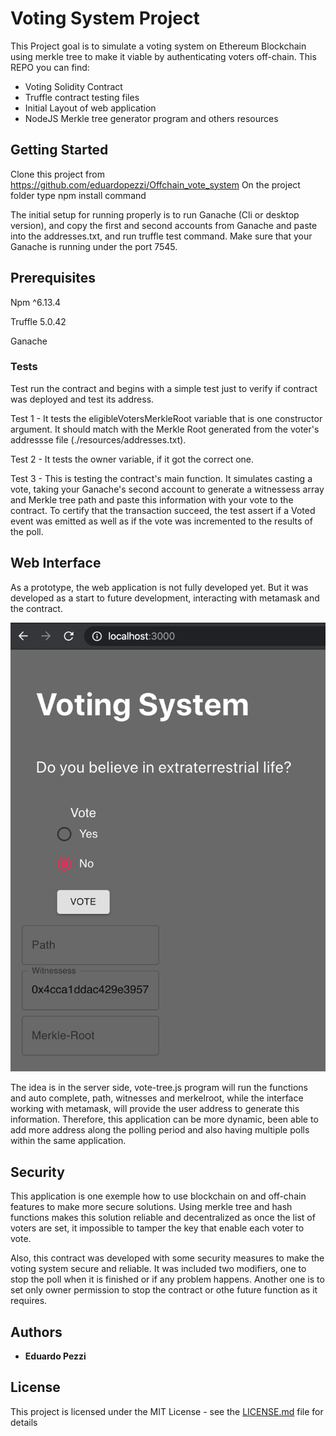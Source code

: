# Voting System Project

This Project goal is to simulate a voting system on Ethereum Blockchain using merkle tree to make it viable by authenticating voters off-chain. This REPO you can find:

- Voting Solidity Contract
- Truffle contract testing files
- Initial Layout of web application
- NodeJS Merkle tree generator program and others resources

## Getting Started

Clone this project from https://github.com/eduardopezzi/Offchain_vote_system
On the project folder type npm install command

The initial setup for running properly is to run Ganache (Cli or desktop version), and copy the first and second accounts from Ganache and paste into the addresses.txt, and run truffle test command. Make sure that your Ganache is running under the port 7545.

## Prerequisites

Npm ^6.13.4

Truffle 5.0.42

Ganache

### Tests

Test run the contract and begins with a simple test just to verify if contract was deployed and test its address.

Test 1 - It tests the eligibleVotersMerkleRoot variable that is one constructor argument. It should match with the Merkle Root generated from the voter's addressse file (./resources/addresses.txt).

Test 2 - It tests the owner variable, if it got the correct one.

Test 3 - This is testing the contract's main function. It simulates casting a vote, taking your Ganache's second account to generate a witnessess array and Merkle tree path and paste this information with your vote to the contract. To certify that the transaction succeed, the test assert if a Voted event was emitted as well as if the vote was incremented to the results of the poll.

## Web Interface

As a prototype, the web application is not fully developed yet. But it was developed as a start to future development, interacting with metamask and the contract.

![App-interface](Voting_app_Sample.png)

The idea is in the server side, vote-tree.js program will run the functions and auto complete, path, witnesses and merkelroot, while the interface working with metamask, will provide the user address to generate this information. Therefore, this application can be more dynamic, been able to add more address along the polling period and also having multiple polls within the same application.

## Security

This application is one exemple how to use blockchain on and off-chain features to make more secure solutions. Using merkle tree and hash functions makes this solution reliable and decentralized as once the list of voters are set, it impossible to tamper the key that enable each voter to vote.

Also, this contract was developed with some security measures to make the voting system secure and reliable. It was included two modifiers, one to stop the poll when it is finished or if any problem happens. Another one is to set only owner permission to stop the contract or othe future function as it requires.

## Authors

- **Eduardo Pezzi**

## License

This project is licensed under the MIT License - see the [LICENSE.md](https://opensource.org/licenses/MIT) file for details

